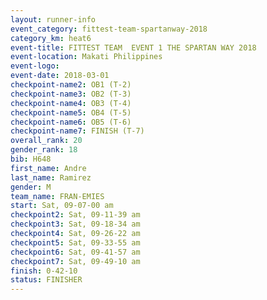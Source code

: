 ```yaml
---
layout: runner-info 
event_category: fittest-team-spartanway-2018 
category_km: heat6 
event-title: FITTEST TEAM  EVENT 1 THE SPARTAN WAY 2018 
event-location: Makati Philippines 
event-logo: 
event-date: 2018-03-01 
checkpoint-name2: OB1 (T-2) 
checkpoint-name3: OB2 (T-3) 
checkpoint-name4: OB3 (T-4) 
checkpoint-name5: OB4 (T-5) 
checkpoint-name6: OB5 (T-6) 
checkpoint-name7: FINISH (T-7) 
overall_rank: 20
gender_rank: 18
bib: H648
first_name: Andre
last_name: Ramirez
gender: M
team_name: FRAN-EMIES
start: Sat, 09-07-00 am
checkpoint2: Sat, 09-11-39 am
checkpoint3: Sat, 09-18-34 am
checkpoint4: Sat, 09-26-22 am
checkpoint5: Sat, 09-33-55 am
checkpoint6: Sat, 09-41-57 am
checkpoint7: Sat, 09-49-10 am
finish: 0-42-10
status: FINISHER
---
```

